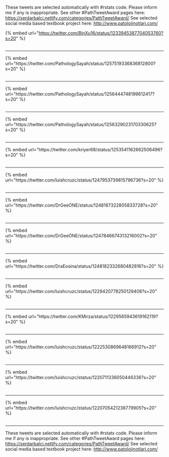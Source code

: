 

These tweets are selected automatically with #rstats code. Please inform me if any is inappropriate.
See other #PathTweetAward pages here: https://serdarbalci.netlify.com/categories/PathTweetAward/ 
See selected social media based textbook project here: http://www.patolojinotlari.com/

{% embed url="https://twitter.com/BinXu16/status/1233945387704053760?s=20" %}<br>
<br>
<hr>
{% embed url="https://twitter.com/PathologySayah/status/1257519336836812800?s=20" %}<br>
<br>
<hr>
{% embed url="https://twitter.com/PathologySayah/status/1256444748199612417?s=20" %}<br>
<br>
<hr>
{% embed url="https://twitter.com/PathologySayah/status/1256329023170330625?s=20" %}<br>
<br>
<hr>
{% embed url="https://twitter.com/kriyer68/status/1253541162662506496?s=20" %}<br>
<br>
<hr>
{% embed url="https://twitter.com/luishcruzc/status/1247953739815796736?s=20" %}<br>
<br>
<hr>
{% embed url="https://twitter.com/DrGeeONE/status/1248167322805833728?s=20" %}<br>
<br>
<hr>
{% embed url="https://twitter.com/DrGeeONE/status/1247846674313216002?s=20" %}<br>
<br>
<hr>
{% embed url="https://twitter.com/DraEosina/status/1248182332680482816?s=20" %}<br>
<br>
<hr>
{% embed url="https://twitter.com/luishcruzc/status/1229420778250129408?s=20" %}<br>
<br>
<hr>
{% embed url="https://twitter.com/KMirza/status/1229565943619162119?s=20" %}<br>
<br>
<hr>
{% embed url="https://twitter.com/luishcruzc/status/1222530869648166912?s=20" %}<br>
<br>
<hr>
{% embed url="https://twitter.com/luishcruzc/status/1220711336050446336?s=20" %}<br>
<br>
<hr>
{% embed url="https://twitter.com/luishcruzc/status/1220705421238779905?s=20" %}<br>
<br>
<hr>


These tweets are selected automatically with #rstats code. Please inform me if any is inappropriate.
See other #PathTweetAward pages here: https://serdarbalci.netlify.com/categories/PathTweetAward/ 
See selected social media based textbook project here: http://www.patolojinotlari.com/
